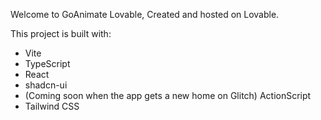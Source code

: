 Welcome to GoAnimate Lovable, Created and hosted on Lovable.

This project is built with:

- Vite
- TypeScript
- React
- shadcn-ui
- (Coming soon when the app gets a new home on Glitch) ActionScript
- Tailwind CSS
